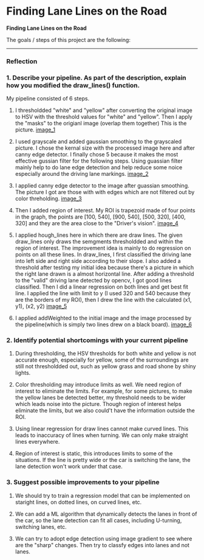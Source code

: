 # **Finding Lane Lines on the Road** 

**Finding Lane Lines on the Road**

The goals / steps of this project are the following:


[//]: # (Image References)
[image_1]: ./writeup_1.jpg
[image_2]: ./writeup_2.jpg
[image_3]: ./writeup_3.jpg
[image_4]: ./writeup_4.jpg
[image_5]: ./writeup_5.jpg
[image_6]: ./writeup_6.jpg

---

### Reflection

### 1. Describe your pipeline. As part of the description, explain how you modified the draw_lines() function.

My pipeline consisted of 6 steps. 

1. I thresholdded "white" and "yellow" after converting the original image to HSV with the threshold values
   for "white" and "yellow". Then I apply the "masks" to the origianl image (overlap them together)
   This is the picture.
   [image_1]

2. I used grayscale and added gaussian smoothing to the grayscaled picture. I chose the kernal size with
   the processed image here and after canny edge detector. I finally chose 5 because it makes the most effective gussian filter for the following steps. Using guassian filter mainly help to do lane edge 
   detection and help reduce some noice especially around the driving lane markings.
   [image_2]

3. I applied canny edge detector to the image after guassian smoothing. The picture I got are those with
   with edges which are not filtered out by color threholding.
   [image_3]

4. Then I added region of interest. My ROI is trapezoid made of four points in the graph, the points are 
   [100, 540], [900, 540], [500, 320], [400, 320] and they are the area close to the "Driver's vision".
   [image_4]

5. I applied hough_lines here in which there are draw lines. The given draw_lines only draws the semgments
   thresholdded and within the region of interest. The improvement idea is mainly to do regression on points on all these lines. In draw_lines, I first classified the driving lane into left side and right side according to their slope. I also added a threshold after testing my initial idea because there's a picture in which the right lane drawn is a almost horizontal line. After adding a threshold to the "valid" driving lane detected by opencv, I got good lines classified. Then I did a linear regression on
   both lines and get best fit line. I applied the line with limit to y (I used 320 and 540 because they are
   the borders of my ROI), then I drew the line with the calculated (x1, y1), (x2, y2)
   [image_5]

6. I applied addWeighted to the initial image and the image processed by the pipeline(which is simply two 
   lines drew on a black board).
   [image_6]




### 2. Identify potential shortcomings with your current pipeline

1. During thresholding, the HSV thresholds for both white and yellow is not accurate enough, especially for 
   yellow, some of the surroundings are still not thresholdded out, such as yellow grass and road shone by
   shiny lights.

2. Color thresholding may introduce limits as well. We need region of interest to eliminate the limits. For 
   example, for some pictures, to make the yellow lanes be detected better, my threshold needs to be wider which leads noise into the picture. Though region of interest helps eliminate the limits, but we also could't have the information outside the ROI.

3. Using linear regression for draw lines cannot make curved lines. This leads to inaccuracy of lines when
   turning. We can only make straight lines everywhere.

4. Region of interest is static, this introduces limits to some of the situations. If the line is pretty wide
   or the car is switching the lane, the lane detection won't work under that case.




### 3. Suggest possible improvements to your pipeline

1. We should try to train a regression model that can be implemented on staright lines, on dotted lines, on
   curved lines, etc.

2. We can add a ML algorithm that dynamically detects the lanes in front of the car, so the lane detection
   can fit all cases, including U-turning, switching lanes, etc.

3. We can try to adopt edge detection using image gradient to see where are the "sharp" changes. Then 
   try to classfy edges into lanes and not lanes.
